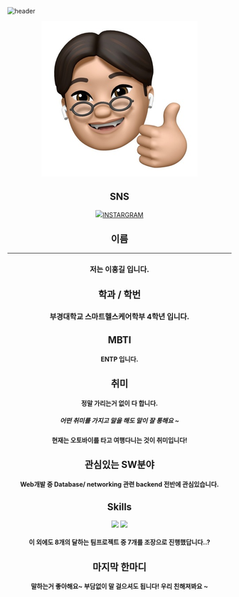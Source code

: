 ![header](https://capsule-render.vercel.app/api?type=cylinder&color=auto&height=300&section=header&text=자기소개하기!%20!&fontSize=90)

<center>  

![hello](../honggil-gps.jpg)

</center>

<center>

## SNS
<img src="https://img.shields.io/badge/-FFFFFF?style=flat-square&logo=instagram&logoColor=#E4405F"/>[INSTARGRAM](http://www.instagram.com/red_roaad)

## 이름
-----
 ### 저는 이홍길 입니다.  

## 학과 / 학번
 ### 부경대학교 스마트헬스케어학부 4학년 입니다.  

## MBTI
#### ENTP 입니다.

## 취미
 #### 정말 가리는거 없이 다 합니다.  
 ##### 어떤 취미를 가지고 말을 해도 말이 잘 통해요 ~
 #### 현재는 오토바이를 타고 여행다니는 것이 취미입니다!

## 관심있는 SW분야
#### Web개발 중 Database/ networking 관련 backend 전반에 관심있습니다.

## Skills
 <img src="https://img.shields.io/badge/C++-00599C?style=flat-square&logo=cplusplus&logoColor=000000"/>
 <img src="https://img.shields.io/badge/Python-3776AB?style=flat-square&logo=python&logoColor=000000"/> 

#### 이 외에도 8개의 달하는 팀프로젝트 중 7개를 조장으로 진행했답니다..?  

## 마지막 한마디
#### 말하는거 좋아해요~ 부담없이 말 걸으셔도 됩니다! 우리 친해져봐요 ~

</center>  
